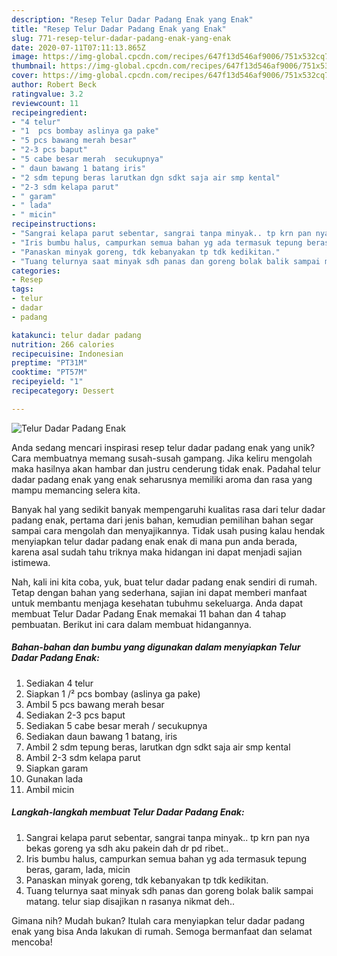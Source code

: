 ```yaml
---
description: "Resep Telur Dadar Padang Enak yang Enak"
title: "Resep Telur Dadar Padang Enak yang Enak"
slug: 771-resep-telur-dadar-padang-enak-yang-enak
date: 2020-07-11T07:11:13.865Z
image: https://img-global.cpcdn.com/recipes/647f13d546af9006/751x532cq70/telur-dadar-padang-enak-foto-resep-utama.jpg
thumbnail: https://img-global.cpcdn.com/recipes/647f13d546af9006/751x532cq70/telur-dadar-padang-enak-foto-resep-utama.jpg
cover: https://img-global.cpcdn.com/recipes/647f13d546af9006/751x532cq70/telur-dadar-padang-enak-foto-resep-utama.jpg
author: Robert Beck
ratingvalue: 3.2
reviewcount: 11
recipeingredient:
- "4 telur"
- "1  pcs bombay aslinya ga pake"
- "5 pcs bawang merah besar"
- "2-3 pcs baput"
- "5 cabe besar merah  secukupnya"
- " daun bawang 1 batang iris"
- "2 sdm tepung beras larutkan dgn sdkt saja air smp kental"
- "2-3 sdm kelapa parut"
- " garam"
- " lada"
- " micin"
recipeinstructions:
- "Sangrai kelapa parut sebentar, sangrai tanpa minyak.. tp krn pan nya bekas goreng ya sdh aku pakein dah dr pd ribet.."
- "Iris bumbu halus, campurkan semua bahan yg ada termasuk tepung beras, garam, lada, micin"
- "Panaskan minyak goreng, tdk kebanyakan tp tdk kedikitan."
- "Tuang telurnya saat minyak sdh panas dan goreng bolak balik sampai matang. telur siap disajikan n rasanya nikmat deh.."
categories:
- Resep
tags:
- telur
- dadar
- padang

katakunci: telur dadar padang 
nutrition: 266 calories
recipecuisine: Indonesian
preptime: "PT31M"
cooktime: "PT57M"
recipeyield: "1"
recipecategory: Dessert

---
```



![Telur Dadar Padang Enak](https://img-global.cpcdn.com/recipes/647f13d546af9006/751x532cq70/telur-dadar-padang-enak-foto-resep-utama.jpg)

Anda sedang mencari inspirasi resep telur dadar padang enak yang unik? Cara membuatnya memang susah-susah gampang. Jika keliru mengolah maka hasilnya akan hambar dan justru cenderung tidak enak. Padahal telur dadar padang enak yang enak seharusnya memiliki aroma dan rasa yang mampu memancing selera kita.



Banyak hal yang sedikit banyak mempengaruhi kualitas rasa dari telur dadar padang enak, pertama dari jenis bahan, kemudian pemilihan bahan segar sampai cara mengolah dan menyajikannya. Tidak usah pusing kalau hendak menyiapkan telur dadar padang enak enak di mana pun anda berada, karena asal sudah tahu triknya maka hidangan ini dapat menjadi sajian istimewa.


Nah, kali ini kita coba, yuk, buat telur dadar padang enak sendiri di rumah. Tetap dengan bahan yang sederhana, sajian ini dapat memberi manfaat untuk membantu menjaga kesehatan tubuhmu sekeluarga. Anda dapat membuat Telur Dadar Padang Enak memakai 11 bahan dan 4 tahap pembuatan. Berikut ini cara dalam membuat hidangannya.

<!--inarticleads1-->

##### Bahan-bahan dan bumbu yang digunakan dalam menyiapkan Telur Dadar Padang Enak:

1. Sediakan 4 telur
1. Siapkan 1 /² pcs bombay (aslinya ga pake)
1. Ambil 5 pcs bawang merah besar
1. Sediakan 2-3 pcs baput
1. Sediakan 5 cabe besar merah / secukupnya
1. Sediakan  daun bawang 1 batang, iris
1. Ambil 2 sdm tepung beras, larutkan dgn sdkt saja air smp kental
1. Ambil 2-3 sdm kelapa parut
1. Siapkan  garam
1. Gunakan  lada
1. Ambil  micin




<!--inarticleads2-->

##### Langkah-langkah membuat Telur Dadar Padang Enak:

1. Sangrai kelapa parut sebentar, sangrai tanpa minyak.. tp krn pan nya bekas goreng ya sdh aku pakein dah dr pd ribet..
1. Iris bumbu halus, campurkan semua bahan yg ada termasuk tepung beras, garam, lada, micin
1. Panaskan minyak goreng, tdk kebanyakan tp tdk kedikitan.
1. Tuang telurnya saat minyak sdh panas dan goreng bolak balik sampai matang. telur siap disajikan n rasanya nikmat deh..




Gimana nih? Mudah bukan? Itulah cara menyiapkan telur dadar padang enak yang bisa Anda lakukan di rumah. Semoga bermanfaat dan selamat mencoba!
